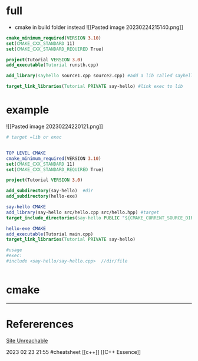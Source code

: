 # full  
- cmake in build folder instead
![[Pasted image 20230224215140.png]]
```cmake 
cmake_minimum_required(VERSION 3.10)
set(CMAKE_CXX_STANDARD 11)
set(CMAKE_CXX_STANDARD_REQUIRED True)

project(Tutorial VERSION 3.0)
add_executable(Tutorial runsth.cpp)

add_library(sayhello source1.cpp source2.cpp) #add a lib called sayhello 

target_link_libraries(Tutorial PRIVATE say-hello) #link exec to lib

```

# example 
![[Pasted image 20230224220121.png]]
```cmake  
# target =lib or exec 


TOP LEVEL CMAKE
cmake_minimum_required(VERSION 3.10)
set(CMAKE_CXX_STANDARD 11)
set(CMAKE_CXX_STANDARD_REQUIRED True)

project(Tutorial VERSION 3.0)

add_subdirectory(say-hello)  #dir 
add_subdirectory(hello-exe) 

say-hello CMAKE   
add_library(say-hello src/hello.cpp src/hello.hpp) #target 
target_include_directories(say-hello PUBLIC "${CMAKE_CURRENT_SOURCE_DIR}/src") #target 

hello-exe CMAKE 
add_executable(Tutorial main.cpp) 
target_link_libraries(Tutorial PRIVATE say-hello)   

#usage 
#exec: 
#include <say-hello/say-hello.cpp>  //dir/file



```

# cmake
--- 
# Refererences 

[Site Unreachable](https://codeiter.com/en/posts/subdirectories-spliting-code-in-cmake)



2023 02 23 21:55
#cheatsheet   [[c++]]  [[C++ Essence]] 